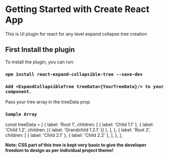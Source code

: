 # Getting Started with Create React App

This is UI plugin for react for any level expand collapse tree creation

## First Install the plugin

To install the plugin, you can run:

### `npm install react-expand-collapsible-tree --save-dev`


### `Add <ExpandCollapsibleTree treeData={YourTreeData}/> to your component.`

Pass your tree array in the treeData prop

### `Sample Array`

const treeData = [
    {
        label: 'Root 1',
        children: [
            { label: 'Child 1.1' },
            { label: 'Child 1.2', children: [{ label: 'Grandchild 1.2.1' }] },
        ],
    },
    {
        label: 'Root 2',
        children: [
            { label: 'Child 2.1' },
            { label: 'Child 2.2' },
        ],
    },
];

**Note: CSS part of this tree is kept very basic to give the developer freedom to design as per individual project theme!**
